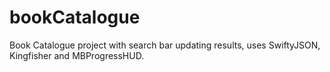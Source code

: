 # bookCatalogue

Book Catalogue project with search bar updating results, uses SwiftyJSON, Kingfisher and MBProgressHUD.
